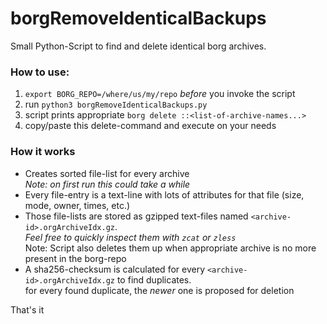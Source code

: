 # borgRemoveIdenticalBackups
Small Python-Script to find and delete identical borg archives.

### How to use:
1. `export BORG_REPO=/where/us/my/repo` *before* you invoke the script
2. run `python3 borgRemoveIdenticalBackups.py`
3. script prints appropriate `borg delete ::<list-of-archive-names...>`
4. copy/paste this delete-command and execute on your needs

### How it works
- Creates sorted file-list for every archive
  <br>*Note: on first run this could take a while*
- Every file-entry is a text-line with lots of attributes for that file (size, mode, owner, times, etc.)
- Those file-lists are stored as gzipped text-files named `<archive-id>.orgArchiveIdx.gz`.
  <br>*Feel free to quickly inspect them with `zcat` or `zless`*
  <br>Note: Script also deletes them up when appropriate archive is no more present in the borg-repo
- A sha256-checksum is calculated for every `<archive-id>.orgArchiveIdx.gz` to find duplicates.
  <br>for every found duplicate, the *newer* one is proposed for deletion

That's it